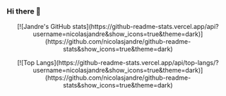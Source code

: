 ### Hi there 👋
<p align="center">
[![Jandre's GitHub stats](https://github-readme-stats.vercel.app/api?username=nicolasjandre&show_icons=true&theme=dark)](https://github.com/nicolasjandre/github-readme-stats&show_icons=true&theme=dark)
</p><p align="center">
[![Top Langs](https://github-readme-stats.vercel.app/api/top-langs/?username=nicolasjandre&show_icons=true&theme=dark)](https://github.com/nicolasjandre/github-readme-stats&show_icons=true&theme=dark)
</p>
